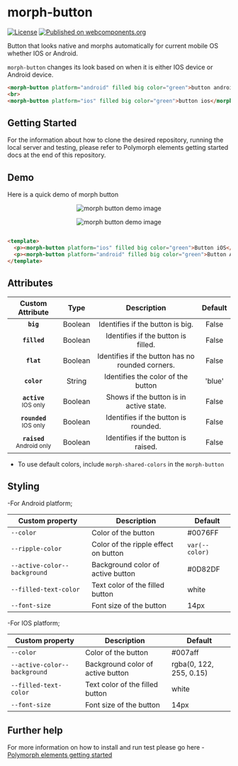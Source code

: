 # morph-button

[![License](https://img.shields.io/badge/License-Apache%202.0-blue.svg)](https://opensource.org/licenses/Apache-2.0) [![Published on webcomponents.org](https://img.shields.io/badge/webcomponents.org-published-blue.svg)](https://www.webcomponents.org/element/PolymerElements/paper-progress)

Button that looks native and morphs automatically for current mobile OS whether IOS or Android. 

`morph-button` changes its look based on when it is either IOS device or Android device.

<!---
```
<custom-element-demo>
  <template>
    <script src="../webcomponentsjs/webcomponents-lite.js"></script>
    <link rel="import" href="../morph-shared-colors/morph-shared-colors.html">
        <link rel="import" href="../morph-shared-styles/morph-shared-styles.html">
    <link rel="import" href="morph-button.html">
    <next-code-block></next-code-block>
  </template>
</custom-element-demo>
```
-->

```html
<morph-button platform="android" filled big color="green">button android</morph-button>
<br>
<morph-button platform="ios" filled big color="green">button ios</morph-button>
```

## Getting Started

For the information about how to clone the desired repository, running the local server and testing, please refer to Polymorph elements getting started docs at the end of this repository.

## Demo

Here is a quick demo of morph button

<p align="center" >
  <img src="https://github.com/moduware/morph-button/blob/master/demo-images/basic-demo.gif?raw=true" alt="morph button demo image" />
</p>

<p align="center" >
  <img src="https://github.com/moduware/morph-button/blob/master/demo-images/big-button-demo.gif?raw=true" alt="morph button demo image" />
</p>

  ```html

  <template>
    <p><morph-button platform="ios" filled big color="green">Button iOS</morph-button></p>
    <p><morph-button platform="android" filled big color="green">Button Android</morph-button></p>
  </template>

  ```

## Attributes

|     Custom Attribute    |   Type  |               Description               | Default |
|:-----------------------:|:-------:|:---------------------------------------:|:-------:|
|           **`big`**           | Boolean | Identifies if the button is big.        |  False  |
|          **`filled`**         | Boolean | Identifies if the button is filled.     |  False  |
|          **`flat`**           | Boolean | Identifies if the button has no rounded corners.     |  False  |
|          **`color`**          |  String | Identifies the color of the button      | 'blue'  |
|   **`active`**<br> <sub>IOS only</sub>   | Boolean | Shows if the button is in active state. |  False  |
| **`rounded`**<br> <sub>IOS only</sub>  | Boolean | Identifies if the button is rounded.    |  False  |
| **`raised`**<br> <sub>Android only</sub> | Boolean | Identifies if the button is raised.     |  False  |

- To use default colors, include `morph-shared-colors` in the `morph-button`

## Styling

-For Android platform;

Custom property                  | Description                            | Default
---------------------------------|----------------------------------------|--------------------
`--color`                        | Color of the button                    | #0076FF
`--ripple-color`                 | Color of the ripple effect on button   | `var(--color)`
`--active-color--background`     | Background color of active button      | #0D82DF
`--filled-text-color`            | Text color of the filled button        | white
`--font-size`                    | Font size of the button                | 14px

-For IOS platform;

Custom property                  | Description                            | Default
---------------------------------|----------------------------------------|--------------------
`--color`                        | Color of the button                    | #007aff
`--active-color--background`     | Background color of active button      | rgba(0, 122, 255, 0.15)
`--filled-text-color`            | Text color of the filled button        | white
`--font-size`                    | Font size of the button                | 14px

## Further help

For more information on how to install and run test please go here - [Polymorph elements getting started]

[Polymorph elements getting started]: https://github.com/moduware/polymorph-components/blob/master/INFO.md
